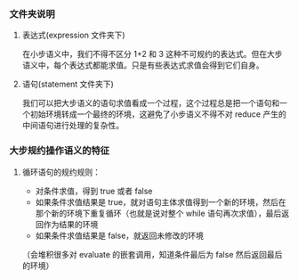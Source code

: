 ### 文件夹说明

1. 表达式(expression 文件夹下)

   在小步语义中，我们不得不区分 1+2 和 3 这种不可规约的表达式。但在大步语义中，每个表达式都能求值。只是有些表达式求值会得到它们自身。

2. 语句(statement 文件夹下)

   我们可以把大步语义的语句求值看成一个过程，这个过程总是把一个语句和一个初始环境转成一个最终的环境，这避免了小步语义不得不对 reduce 产生的中间语句进行处理的复杂性。

### 大步规约操作语义的特征

1. 循环语句的规约规则：

   - 对条件求值，得到 true 或者 false
   - 如果条件求值结果是 true，就对语句主体求值得到一个新的环境，然后在那个新的环境下重复循环（也就是说对整个 while 语句再次求值），最后返回作为结果的环境
   - 如果条件求值结果是 false，就返回未修改的环境

   （会堆积很多对 evaluate 的嵌套调用，知道条件最后为 false 然后返回最后的环境）
